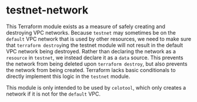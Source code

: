 # testnet-network

This Terraform module exists as a measure of safely creating and destroying
VPC networks. Because `testnet` may sometimes be on the `default` VPC network
that is used by other resources, we need to make sure that `terraform destroy`ing
the testnet module will not result in the default VPC network being destroyed.
Rather than declaring the network as a `resource` in `testnet`, we instead declare
it as a `data` source. This prevents the network from being deleted upon `terraform destroy`,
but also prevents the network from being created. Terraform lacks basic
conditionals to directly implement this logic in the `testnet` module.

This module is only intended to be used by `celotool`, which only creates
a network if it is not for the `default` VPC.
